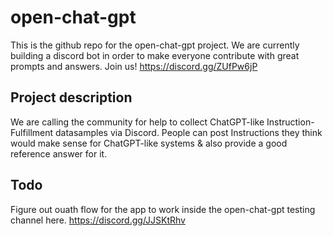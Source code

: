 # open-chat-gpt

This is the github repo for the open-chat-gpt project.
We are currently building a discord bot in order to make everyone contribute with great prompts and answers.
Join us!
https://discord.gg/ZUfPw6jP

## Project description

We are calling the community for help to collect ChatGPT-like Instruction-Fulfillment datasamples via Discord. People can post Instructions they think would make sense for ChatGPT-like systems & also provide a good reference answer for it.

## Todo

Figure out ouath flow for the app to work inside the open-chat-gpt testing channel here. https://discord.gg/JJSKtRhv
